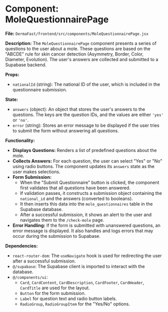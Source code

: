 # Component: MoleQuestionnairePage

**File:** `DermaFast/frontend/src/components/MoleQuestionnairePage.jsx`

**Description:**
The `MoleQuestionnairePage` component presents a series of questions to the user about a mole. These questions are based on the "ABCDE" rule for skin cancer detection (Asymmetry, Border, Color, Diameter, Evolution). The user's answers are collected and submitted to a Supabase backend.

**Props:**
*   `nationalId` (string): The national ID of the user, which is included in the questionnaire submission.

**State:**
*   `answers` (object): An object that stores the user's answers to the questions. The keys are the question IDs, and the values are either `'yes'` or `'no'`.
*   `error` (string): Stores an error message to be displayed if the user tries to submit the form without answering all questions.

**Functionality:**
*   **Displays Questions:** Renders a list of predefined questions about the mole.
*   **Collects Answers:** For each question, the user can select "Yes" or "No" using radio buttons. The component updates its `answers` state as the user makes selections.
*   **Form Submission:**
    *   When the "Submit Questionnaire" button is clicked, the component first validates that all questions have been answered.
    *   If validation passes, it constructs a submission object containing the `national_id` and the answers (converted to booleans).
    *   It then inserts this data into the `mole_questionnaires` table in the Supabase database.
    *   After a successful submission, it shows an alert to the user and navigates them to the `/check-mole` page.
*   **Error Handling:** If the form is submitted with unanswered questions, an error message is displayed. It also handles and logs errors that may occur during the submission to Supabase.

**Dependencies:**
*   `react-router-dom`: The `useNavigate` hook is used for redirecting the user after a successful submission.
*   `@/supabase`: The Supabase client is imported to interact with the database.
*   `@/components/ui`:
    *   `Card`, `CardContent`, `CardDescription`, `CardFooter`, `CardHeader`, `CardTitle` are used for the layout.
    *   `Button` for the form submission.
    *   `Label` for question text and radio button labels.
    *   `RadioGroup`, `RadioGroupItem` for the "Yes/No" options.

